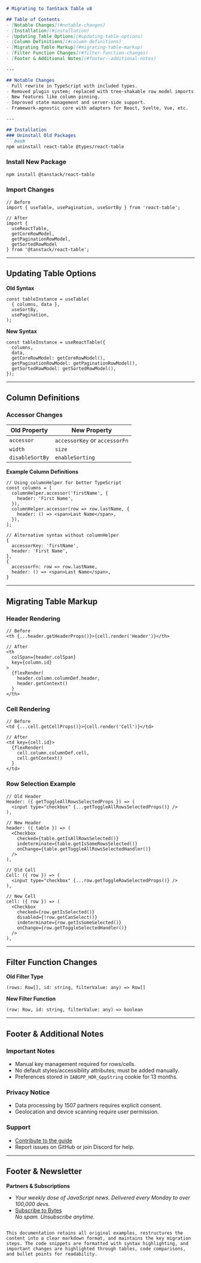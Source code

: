 

```markdown
# Migrating to TanStack Table v8

## Table of Contents
- [Notable Changes](#notable-changes)
- [Installation](#installation)
- [Updating Table Options](#updating-table-options)
- [Column Definitions](#column-definitions)
- [Migrating Table Markup](#migrating-table-markup)
- [Filter Function Changes](#filter-function-changes)
- [Footer & Additional Notes](#footer--additional-notes)

---

## Notable Changes
- Full rewrite in TypeScript with included types.
- Removed plugin system; replaced with tree-shakable row model imports.
- New features like column pinning.
- Improved state management and server-side support.
- Framework-agnostic core with adapters for React, Svelte, Vue, etc.

---

## Installation
### Uninstall Old Packages
```bash
npm uninstall react-table @types/react-table
```

### Install New Package
```bash
npm install @tanstack/react-table
```

### Import Changes
```tsx
// Before
import { useTable, usePagination, useSortBy } from 'react-table';

// After
import { 
  useReactTable,
  getCoreRowModel,
  getPaginationRowModel,
  getSortedRowModel 
} from '@tanstack/react-table';
```

---

## Updating Table Options
**Old Syntax**
```tsx
const tableInstance = useTable(
  { columns, data },
  useSortBy,
  usePagination, 
);
```

**New Syntax**
```tsx
const tableInstance = useReactTable({
  columns,
  data,
  getCoreRowModel: getCoreRowModel(),
  getPaginationRowModel: getPaginationRowModel(),
  getSortedRowModel: getSortedRowModel(),
});
```

---

## Column Definitions
### Accessor Changes
| Old Property       | New Property       |
|--------------------|--------------------|
| `accessor`         | `accessorKey` or `accessorFn` |
| `width`           | `size`            |
| `disableSortBy`   | `enableSorting`   |

**Example Column Definitions**
```tsx
// Using columnHelper for better TypeScript
const columns = [
  columnHelper.accessor('firstName', { 
    header: 'First Name',
  }),
  columnHelper.accessor(row => row.lastName, { 
    header: () => <span>Last Name</span>,
  }),
];

// Alternative syntax without columnHelper
{
  accessorKey: 'firstName',
  header: 'First Name',
},
{
  accessorFn: row => row.lastName,
  header: () => <span>Last Name</span>,
}
```

---

## Migrating Table Markup
### Header Rendering
```tsx
// Before
<th {...header.getHeaderProps()}>{cell.render('Header')}</th>

// After
<th 
  colSpan={header.colSpan} 
  key={column.id}
>
  {flexRender(
    header.column.columnDef.header, 
    header.getContext()
  }
</th>
```

### Cell Rendering
```tsx
// Before
<td {...cell.getCellProps()}>{cell.render('Cell')}</td>

// After
<td key={cell.id}>
  {flexRender(
    cell.column.columnDef.cell, 
    cell.getContext()
  }
</td>
```

### Row Selection Example
```tsx
// Old Header
Header: ({ getToggleAllRowsSelectedProps }) => (
  <input type="checkbox" {...getToggleAllRowsSelectedProps()} />
),

// New Header
header: ({ table }) => (
  <Checkbox
    checked={table.getIsAllRowsSelected()}
    indeterminate={table.getIsSomeRowsSelected()}
    onChange={table.getToggleAllRowsSelectedHandler()}
  />
),

// Old Cell
Cell: ({ row }) => (
  <input type="checkbox" {...row.getToggleRowSelectedProps()} />
),

// New Cell
cell: ({ row }) => (
  <Checkbox
    checked={row.getIsSelected()}
    disabled={!row.getCanSelect()}
    indeterminate={row.getIsSomeSelected()}
    onChange={row.getToggleSelectedHandler()}
  />
),
```

---

## Filter Function Changes
**Old Filter Type**
```tsx
(rows: Row[], id: string, filterValue: any) => Row[]
```

**New Filter Function**
```tsx
(row: Row, id: string, filterValue: any) => boolean
```

---

## Footer & Additional Notes
### Important Notes
- Manual key management required for rows/cells.
- No default styles/accessibility attributes; must be added manually.
- Preferences stored in `IABGPP_HDR_GppString` cookie for 13 months.

### Privacy Notice
- Data processing by 1507 partners requires explicit consent.
- Geolocation and device scanning require user permission.

### Support
- [Contribute to the guide](https://github.com/tanstack/table)
- Report issues on GitHub or join Discord for help.

---

## Footer & Newsletter
**Partners & Subscriptions**
- *Your weekly dose of JavaScript news. Delivered every Monday to over 100,000 devs.*
- [Subscribe to Bytes](#)  
  *No spam. Unsubscribe anytime.*
```

This documentation retains all original examples, restructures the content into a clear markdown format, and maintains the key migration steps. The code snippets are formatted with syntax highlighting, and important changes are highlighted through tables, code comparisons, and bullet points for readability.